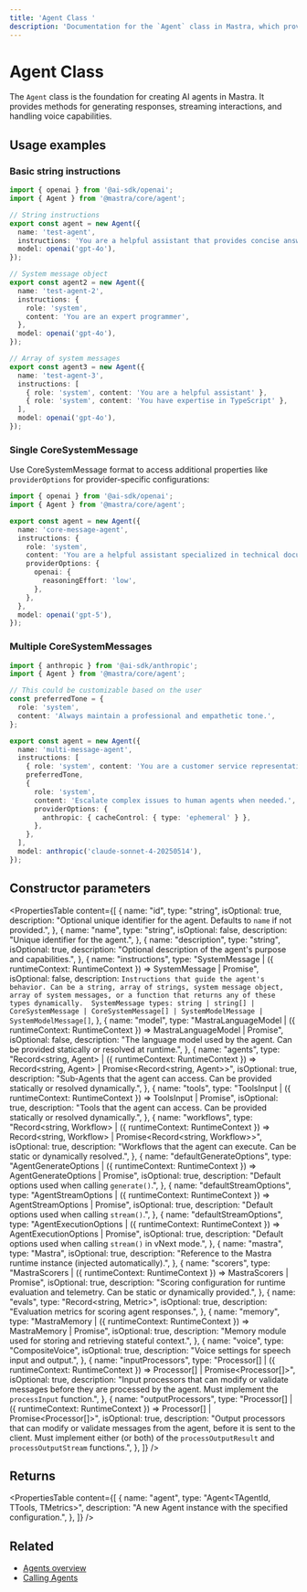 ```yaml
---
title: 'Agent Class '
description: 'Documentation for the `Agent` class in Mastra, which provides the foundation for creating AI agents with various capabilities.'
---
```


# Agent Class

The `Agent` class is the foundation for creating AI agents in Mastra. It provides methods for generating responses, streaming interactions, and handling voice capabilities.

## Usage examples

### Basic string instructions

```typescript filename="src/mastra/agents/string-agent.ts" showLineNumbers copy
import { openai } from '@ai-sdk/openai';
import { Agent } from '@mastra/core/agent';

// String instructions
export const agent = new Agent({
  name: 'test-agent',
  instructions: 'You are a helpful assistant that provides concise answers.',
  model: openai('gpt-4o'),
});

// System message object
export const agent2 = new Agent({
  name: 'test-agent-2',
  instructions: {
    role: 'system',
    content: 'You are an expert programmer',
  },
  model: openai('gpt-4o'),
});

// Array of system messages
export const agent3 = new Agent({
  name: 'test-agent-3',
  instructions: [
    { role: 'system', content: 'You are a helpful assistant' },
    { role: 'system', content: 'You have expertise in TypeScript' },
  ],
  model: openai('gpt-4o'),
});
```

### Single CoreSystemMessage

Use CoreSystemMessage format to access additional properties like `providerOptions` for provider-specific configurations:

```typescript filename="src/mastra/agents/core-message-agent.ts" showLineNumbers copy
import { openai } from '@ai-sdk/openai';
import { Agent } from '@mastra/core/agent';

export const agent = new Agent({
  name: 'core-message-agent',
  instructions: {
    role: 'system',
    content: 'You are a helpful assistant specialized in technical documentation.',
    providerOptions: {
      openai: {
        reasoningEffort: 'low',
      },
    },
  },
  model: openai('gpt-5'),
});
```

### Multiple CoreSystemMessages

```typescript filename="src/mastra/agents/multi-message-agent.ts" showLineNumbers copy
import { anthropic } from '@ai-sdk/anthropic';
import { Agent } from '@mastra/core/agent';

// This could be customizable based on the user
const preferredTone = {
  role: 'system',
  content: 'Always maintain a professional and empathetic tone.',
};

export const agent = new Agent({
  name: 'multi-message-agent',
  instructions: [
    { role: 'system', content: 'You are a customer service representative.' },
    preferredTone,
    {
      role: 'system',
      content: 'Escalate complex issues to human agents when needed.',
      providerOptions: {
        anthropic: { cacheControl: { type: 'ephemeral' } },
      },
    },
  ],
  model: anthropic('claude-sonnet-4-20250514'),
});
```

## Constructor parameters

<PropertiesTable
content={[
{
name: "id",
type: "string",
isOptional: true,
description: "Optional unique identifier for the agent. Defaults to `name` if not provided.",
},
{
name: "name",
type: "string",
isOptional: false,
description: "Unique identifier for the agent.",
},
{
name: "description",
type: "string",
isOptional: true,
description: "Optional description of the agent's purpose and capabilities.",
},
{
name: "instructions",
type: "SystemMessage | ({ runtimeContext: RuntimeContext }) => SystemMessage | Promise<SystemMessage>",
isOptional: false,
description: `Instructions that guide the agent's behavior. Can be a string, array of strings, system message object, 
        array of system messages, or a function that returns any of these types dynamically. 
        SystemMessage types: string | string[] | CoreSystemMessage | CoreSystemMessage[] | SystemModelMessage | SystemModelMessage[]`,
},
{
name: "model",
type: "MastraLanguageModel | ({ runtimeContext: RuntimeContext }) => MastraLanguageModel | Promise<MastraLanguageModel>",
isOptional: false,
description: "The language model used by the agent. Can be provided statically or resolved at runtime.",
},
{
name: "agents",
type: "Record<string, Agent> | ({ runtimeContext: RuntimeContext }) => Record<string, Agent> | Promise<Record<string, Agent>>",
isOptional: true,
description: "Sub-Agents that the agent can access. Can be provided statically or resolved dynamically.",
},
{
name: "tools",
type: "ToolsInput | ({ runtimeContext: RuntimeContext }) => ToolsInput | Promise<ToolsInput>",
isOptional: true,
description: "Tools that the agent can access. Can be provided statically or resolved dynamically.",
},
{
name: "workflows",
type: "Record<string, Workflow> | ({ runtimeContext: RuntimeContext }) => Record<string, Workflow> | Promise<Record<string, Workflow>>",
isOptional: true,
description: "Workflows that the agent can execute. Can be static or dynamically resolved.",
},
{
name: "defaultGenerateOptions",
type: "AgentGenerateOptions | ({ runtimeContext: RuntimeContext }) => AgentGenerateOptions | Promise<AgentGenerateOptions>",
isOptional: true,
description: "Default options used when calling `generate()`.",
},
{
name: "defaultStreamOptions",
type: "AgentStreamOptions | ({ runtimeContext: RuntimeContext }) => AgentStreamOptions | Promise<AgentStreamOptions>",
isOptional: true,
description: "Default options used when calling `stream()`.",
},
{
name: "defaultStreamOptions",
type: "AgentExecutionOptions | ({ runtimeContext: RuntimeContext }) => AgentExecutionOptions | Promise<AgentExecutionOptions>",
isOptional: true,
description: "Default options used when calling `stream()` in vNext mode.",
},
{
name: "mastra",
type: "Mastra",
isOptional: true,
description: "Reference to the Mastra runtime instance (injected automatically).",
},
{
name: "scorers",
type: "MastraScorers | ({ runtimeContext: RuntimeContext }) => MastraScorers | Promise<MastraScorers>",
isOptional: true,
description: "Scoring configuration for runtime evaluation and telemetry. Can be static or dynamically provided.",
},
{
name: "evals",
type: "Record<string, Metric>",
isOptional: true,
description: "Evaluation metrics for scoring agent responses.",
},
{
name: "memory",
type: "MastraMemory | ({ runtimeContext: RuntimeContext }) => MastraMemory | Promise<MastraMemory>",
isOptional: true,
description: "Memory module used for storing and retrieving stateful context.",
},
{
name: "voice",
type: "CompositeVoice",
isOptional: true,
description: "Voice settings for speech input and output.",
},
{
name: "inputProcessors",
type: "Processor[] | ({ runtimeContext: RuntimeContext }) => Processor[] | Promise<Processor[]>",
isOptional: true,
description: "Input processors that can modify or validate messages before they are processed by the agent. Must implement the `processInput` function.",
},
{
name: "outputProcessors",
type: "Processor[] | ({ runtimeContext: RuntimeContext }) => Processor[] | Promise<Processor[]>",
isOptional: true,
description: "Output processors that can modify or validate messages from the agent, before it is sent to the client. Must implement either (or both) of the `processOutputResult` and `processOutputStream` functions.",
},
]}
/>

## Returns

<PropertiesTable
content={[
{
name: "agent",
type: "Agent<TAgentId, TTools, TMetrics>",
description: "A new Agent instance with the specified configuration.",
},
]}
/>

## Related

- [Agents overview](../../docs/agents/overview)
- [Calling Agents](../../examples/agents/calling-agents)

